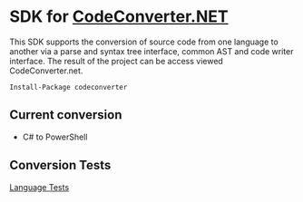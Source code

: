 # SDK for [CodeConverter.NET](https://codeconverter.net)

This SDK supports the conversion of source code from one language to another via a parse and syntax tree interface, common AST and code writer interface. The result of the project can be access viewed CodeConverter.net.

```
Install-Package codeconverter
```

## Current conversion

- C# to PowerShell

## Conversion Tests

[Language Tests](https://codeconverter.github.io/sdk/language-tests)
